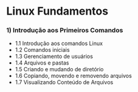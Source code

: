 # Linux Fundamentos


### 1) Introdução aos Primeiros Comandos

- 1.1 Introdução aos comandos Linux
- 1.2 Comandos iniciais
- 1.3 Gerenciamento de usuários
- 1.4 Arquivos e pastas
- 1.5 Criando e mudando de diretório
- 1.6 Copiando, movendo e removendo arquivos
- 1.7 Visualizando Conteúdo de Arquivos
